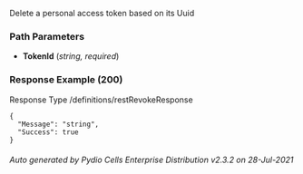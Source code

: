 






 
Delete a personal access token based on its Uuid  


### Path Parameters

 - **TokenId** (_string, required_) 




### Response Example (200)
Response Type /definitions/restRevokeResponse

```
{
  "Message": "string",
  "Success": true
}
```




###### Auto generated by Pydio Cells Enterprise Distribution v2.3.2 on 28-Jul-2021
